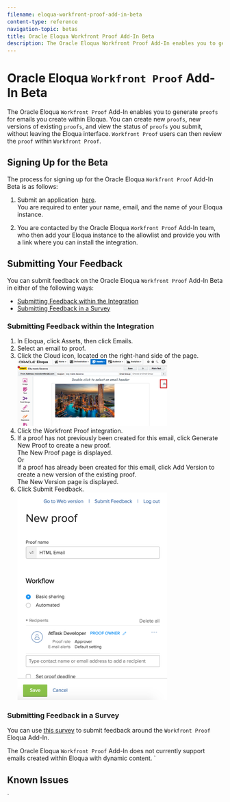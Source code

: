 ```yaml
---
filename: eloqua-workfront-proof-add-in-beta
content-type: reference
navigation-topic: betas
title: Oracle Eloqua Workfront Proof Add-In Beta
description: The Oracle Eloqua Workfront Proof Add-In enables you to generate proofs for emails you create within Eloqua. You can create new proofs, new versions of existing proofs, and view the status of proofs you submit, without leaving the Eloqua interface. Workfront Proof users can then review the proof within Workfront Proof.
---
```


# Oracle Eloqua `Workfront Proof` Add-In Beta

The Oracle Eloqua `Workfront Proof` Add-In enables you to generate `proofs` for emails you create within Eloqua. You can create new `proofs`, new versions of existing `proofs`, and view the status of `proofs` you submit, without leaving the Eloqua interface. `Workfront Proof` users can then review the `proof` within `Workfront Proof`.

## Signing Up for the Beta

The process for signing up for the Oracle Eloqua `Workfront Proof`&nbsp;Add-In Beta is as follows:

1. Submit an application&nbsp; [here](https://goo.gl/forms/nEbKEyIjdomzKp6l2).   
   You are required to enter your name, email, and the name of your Eloqua instance.

1. You are contacted by the Oracle Eloqua `Workfront Proof`&nbsp;Add-In team, who then add your Eloqua instance to the allowlist and provide you with a link where you can install the integration.

<!--
Testing the Integration
-->

<!--
For information about how to configure and begin testing the integrations, see Generating Proofs of Email Assets in Eloqua.
-->

## Submitting Your Feedback

You can submit feedback on the Oracle Eloqua `Workfront Proof`&nbsp;Add-In Beta in either of the following ways:

* [Submitting Feedback within the Integration](#submitting-feedback-within-the-integration) 
* [Submitting Feedback in a Survey](#submitting-feedback-in-a-survey)

### Submitting Feedback within the Integration

<ol> 
 <li value="1">In Eloqua, click&nbsp;<span class="bold">Assets</span>, then click&nbsp;<span class="bold">Emails</span>.</li> 
 <li value="2">Select an&nbsp;email to <span>proof</span>.</li> 
 <li value="3">Click the&nbsp;<span class="bold">Cloud</span>&nbsp;icon, located on the right-hand side of the page.<br><img src="assets/eloqua-icon-350x155.png" style="width: 350;height: 155;"></li> 
 <li value="4">Click the <span>Workfront Proof</span>&nbsp;integration.</li> 
 <li value="5">If a <span>proof</span> has not previously been created for this email, click&nbsp;<span class="bold">Generate New Proof</span>&nbsp;to create a new <span>proof</span>.<br>The New Proof page is displayed.<br>Or<br>If a <span>proof</span> has already been created for this email, click&nbsp;<span class="bold">Add Version</span>&nbsp;to create a new version of the&nbsp;existing <span>proof</span>.<br>The New Version page is displayed.</li> 
 <li value="6">Click <span class="bold">Submit Feedback</span>.<br><img src="assets/eloqua-newproof-form-350x483.png" style="width: 350;height: 483;"></li> 
</ol>

### Submitting Feedback in a Survey

You can use [this survey](http://survey.qualtrics.com/jfe/form/SV_1GOYsN7XJytpxTT) to submit feedback around the `Workfront Proof` Eloqua Add-In.

<!--
Limitations
-->

The Oracle Eloqua `Workfront Proof`&nbsp;Add-In does not currently support emails created within Eloqua with dynamic content.
`

## Known Issues

`  